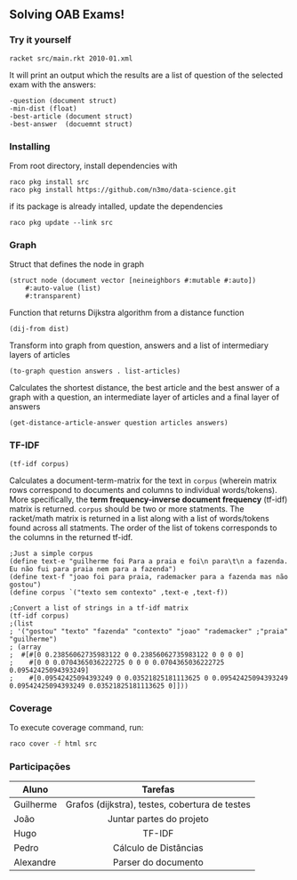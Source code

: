 ## Solving OAB Exams!

### Try it yourself

`racket src/main.rkt 2010-01.xml`

It will print an output which the results are a list of question of the 
selected exam with the answers:

    -question (document struct)
    -min-dist (float)
    -best-article (document struct)
    -best-answer  (docuemnt struct)

### Installing

From root directory, install dependencies with

```
raco pkg install src
raco pkg install https://github.com/n3mo/data-science.git
```


if its package is already intalled, update the dependencies

`raco pkg update --link src`

### Graph

Struct that defines the node in graph
```racket
(struct node (document vector [neineighbors #:mutable #:auto])
    #:auto-value (list)
    #:transparent)
```

Function that returns Dijkstra algorithm from a distance function
```racket
(dij-from dist)
```

Transform into graph from question, answers and a list of intermediary layers of articles
```racket
(to-graph question answers . list-articles)
```

Calculates the shortest distance, the best article and the best answer of a graph with a question, an intermediate layer of articles and a final layer of answers
```racket
(get-distance-article-answer question articles answers)
```


### TF-IDF

```racket
(tf-idf corpus)
```

Calculates a document-term-matrix for the text in `corpus` (wherein matrix rows correspond to documents and columns to individual words/tokens). More specifically, the **term frequency-inverse document frequency** (tf-idf) matrix is returned. `corpus` should be two or more statments. The racket/math matrix is returned in a list along with a list of words/tokens found across all statments. The order of the list of tokens corresponds to the columns in the returned tf-idf.


```racket
;Just a simple corpus
(define text-e "guilherme foi Para a praia e foi\n para\t\n a fazenda. Eu não fui para praia nem para a fazenda")
(define text-f "joao foi para praia, rademacker para a fazenda mas não gostou")
(define corpus `("texto sem contexto" ,text-e ,text-f))

;Convert a list of strings in a tf-idf matrix
(tf-idf corpus)
;(list
; '("gostou" "texto" "fazenda" "contexto" "joao" "rademacker" ;"praia" "guilherme")
; (array
;  #[#[0 0.23856062735983122 0 0.23856062735983122 0 0 0 0]
;    #[0 0 0.0704365036222725 0 0 0 0.0704365036222725 0.09542425094393249]
;    #[0.09542425094393249 0 0.03521825181113625 0 0.09542425094393249 0.09542425094393249 0.03521825181113625 0]]))
```


### Coverage
To execute coverage command, run:
```bash
raco cover -f html src
```

### Participações
| Aluno         | Tarefas                                        |
| ------------- |:----------------------------------------------:| 
| Guilherme     | Grafos (dijkstra), testes, cobertura de testes |
| João          | Juntar partes do projeto                       |
| Hugo          | TF-IDF                                         |
| Pedro         | Cálculo de Distâncias                          |
| Alexandre     | Parser do documento                            |